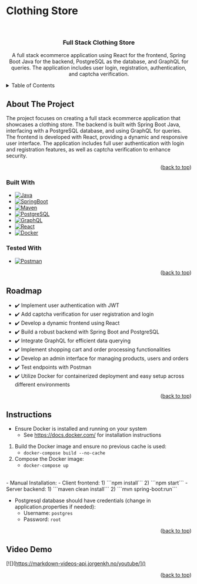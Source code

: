 # Clothing Store
<a name="readme-top"></a>
<!-- PROJECT LOGO -->
<br />
<div align="center">

<h3 align="center">Full Stack Clothing Store</h3>

  <p align="center">
    A full stack ecommerce application using React for the frontend, Spring Boot Java for the backend, PostgreSQL as the database, and GraphQL for queries. The application includes user login, registration, authentication, and captcha verification.
  </p>
</div>


<!-- TABLE OF CONTENTS -->
<details>
  <summary>Table of Contents</summary>
  <ol>
    <li>
      <a href="#about-the-project">About The Project</a>
      <ul>
        <li><a href="#built-with">Built With</a></li>
      </ul>
    </li>
    <li><a href="#roadmap">Roadmap</a></li>
    <li><a href="#instructions">Instructions</a></li>
    <li><a href="#demo">Video Demo</a></li>
  </ol>
</details>


<!-- ABOUT THE PROJECT -->
## About The Project


The project focuses on creating a full stack ecommerce application that showcases a clothing store. The backend is built with Spring Boot Java, interfacing with a PostgreSQL database, and using GraphQL for queries. The frontend is developed with React, providing a dynamic and responsive user interface. The application includes full user authentication with login and registration features, as well as captcha verification to enhance security.


<p align="right">(<a href="#readme-top">back to top</a>)</p>



### Built With

* [![Java][Java.java]][Java-url]
* [![SpringBoot][SpringBoot]][Spring-url]
* [![Maven][Maven]][Maven-url]
* [![PostgreSQL][PostgreSQL]][PostgreSQL-url]
* [![GraphQL][GraphQL]][GraphQL-url]
* [![React][React]][React-url]
* [![Docker][Docker]][Docker-url]

### Tested With

* [![Postman][Postman]][Postman-url]


<p align="right">(<a href="#readme-top">back to top</a>)</p>

<!-- ROADMAP -->
## Roadmap

- ✔️ Implement user authentication with JWT
- ✔️ Add captcha verification for user registration and login
- ✔️ Develop a dynamic frontend using React
- ✔️ Build a robust backend with Spring Boot and PostgreSQL
- ✔️ Integrate GraphQL for efficient data querying
- ✔️ Implement shopping cart and order processing functionalities
- ✔️ Develop an admin interface for managing products, users and orders
- ✔️ Test endpoints with Postman
- ✔️ Utilize Docker for containerized deployment and easy setup across different environments


<p align="right">(<a href="#readme-top">back to top</a>)</p>


<!-- INSTRUCTIONS -->
## Instructions

- Ensure Docker is installed and running on your system
    - See https://docs.docker.com/ for installation instructions
1) Build the Docker image and ensure no previous cache is used:
    - ```docker-compose build --no-cache```
2) Compose the Docker image:
    - ```docker-compose up```
<br>
- Manual Installation:
  - Client frontend:
    1) ```npm install```
    2) ```npm start```
  - Server backend:
    1) ```maven clean install```
    2) ```mvn spring-boot:run```
    

- Postgresql database should have credentials (change in application.properties if needed):
    - Username: ```postgres```
    - Password: ```root```

    


<p align="right">(<a href="#readme-top">back to top</a>)</p>


<!-- DEMO -->
## Video Demo

[![](https://markdown-videos-api.jorgenkh.no/youtube/]()

<p align="right">(<a href="#readme-top">back to top</a>)</p>




[Java.java]: https://img.shields.io/badge/java-%23ED8B00.svg?style=for-the-badge&logo=openjdk&logoColor=white
[Java-url]: https://www.java.com/en/
[Maven]: https://img.shields.io/badge/Apache%20Maven-C71A36?style=for-the-badge&logo=Apache%20Maven&logoColor=white
[Maven-url]: https://maven.apache.org/
[SpringBoot]: https://img.shields.io/badge/spring-%236DB33F.svg?style=for-the-badge&logo=spring&logoColor=white
[Spring-url]: https://spring.io/projects/spring-boot
[PostgreSQL]: https://img.shields.io/badge/PostgreSQL-316192?style=for-the-badge&logo=postgresql&logoColor=white
[PostgreSQL-url]: https://www.postgresql.org/
[GraphQL]: https://img.shields.io/badge/GraphQL-E10098?style=for-the-badge&logo=graphql&logoColor=white
[GraphQL-url]: https://graphql.org/
[React]: https://img.shields.io/badge/react-%2320232a.svg?style=for-the-badge&logo=react&logoColor=%2361DAFB
[React-url]: https://reactjs.org/
[Docker]: https://img.shields.io/badge/docker-%230db7ed.svg?style=for-the-badge&logo=docker&logoColor=white
[Docker-url]: https://www.docker.com/
[Postman]: https://img.shields.io/badge/Postman-FF6C37?style=for-the-badge&logo=postman&logoColor=white
[Postman-url]: https://www.postman.com/
[JUnit5]: https://img.shields.io/badge/Junit5-25A162?style=for-the-badge&logo=junit5&logoColor=white
[JUnit5-url]: https://junit.org/junit5/